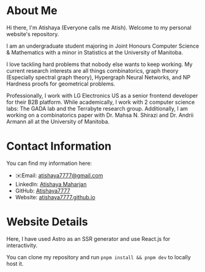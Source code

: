 # About Me

Hi there, I'm Atishaya (Everyone calls me Atish). Welcome to my personal website's repository.

I am an undergraduate student majoring in Joint Honours Computer Science & Mathematics with a minor in Statistics at the University of Manitoba.

I love tackling hard problems that nobody else wants to keep working. My current research interests are all things combinatorics, graph theory (Especially spectral graph theory), Hypergraph Neural Networks, and NP Hardness proofs for geometrical problems.

Professionally, I work with LG Electronics US as a senior frontend developer for their B2B platform. While academically, I work with 2 computer science labs: The GADA lab and the Terrabyte research group. Additionally, I am working on a combinatorics paper with Dr. Mahsa N. Shirazi and Dr. Andrii Armann all at the University of Manitoba.

# Contact Information

You can find my information here:

- ✉️Email: atishaya7777@gmail.com
-  LinkedIn: [Atishaya Maharjan](www.linkedin.com/in/atishaya-maharjan07)
-  GitHub: [Atishaya7777](https://github.com/Atishaya7777)
-  Website: [atishaya7777.github.io](https://atishaya7777.github.io/)

# Website Details 

Here, I have used Astro as an SSR generator and use React.js for interactivity.

You can clone my repository and run `pnpm install && pnpm dev` to locally host it.
